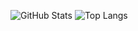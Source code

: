 ![GitHub Stats](https://github-readme-stats.vercel.app/api?username=shashithucsc&show_icons=true&theme=radical)
![Top Langs](https://github-readme-stats.vercel.app/api/top-langs/?shashithucsc=YOUR_USERNAME&layout=compact&theme=radical)
